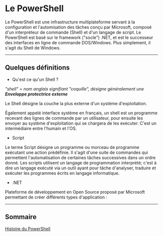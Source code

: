 # Le PowerShell

Le PowerShell est une infrastructure multiplateforme servant à la configuration et l'automisation des tâches conçu par Microsoft, composé d'un interpréteur de commande (Shell) et d'un langage de script. Le PowerShell est basé sur le framework ("socle") .NET, et est le successeur des interfaces en ligne de commande DOS/Windows. Plus simplement, il s'agit du Shell de Windows.

---------------------------------------------------------------------------

## Quelques définitions

* Qu'est ce qu'un Shell ?

*"shell" = nom anglais signifiant "coquille", désigne généralement une **Enveloppe protectrice externe***

Le Shell désigne la couche la plus externe d'un système d'exploitation. 

Également appelé interface système en français, un shell est un programme recevant des lignes de commande par un utilisateur, pour ensuite les envoyer au système d'exploitation qui se chargera de les exécuter. C'est un intermédiaire entre l'humain et l'OS.

* Script

Le terme Script désigne un programme ou morceau de programme exécutant une action prédéfinie. Il s'agit d'une suite de commandes qui permettent l'automatisation de certaines tâches successives dans un ordre donné. Les scripts utilisent un langage de programmation interprété; c'est à dire un langage exécuté via un outil ayant pour tâche d'analyser, traduire et exécuter les programmes écrits en langage informatique.

* .NET

Plateforme de développement en Open Source proposé par Microsoft permettant de créer différents types d'application : 

------------------------------------------------------------------------------

## Sommaire

[Histoire du PowerShell](https://github.com/aletrou/Cours-Linux/blob/main/histoire.md)

